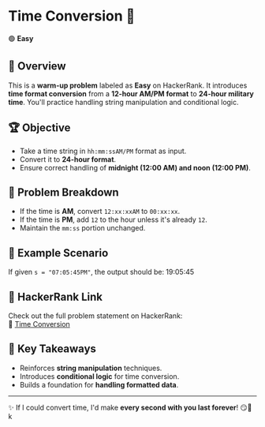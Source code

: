 # Time Conversion 🚀

🟢 **Easy**

## 📌 Overview

This is a **warm-up problem** labeled as **Easy** on HackerRank. It introduces **time format conversion** from a **12-hour AM/PM format** to **24-hour military time**. You'll practice handling string manipulation and conditional logic.

## 🏆 Objective

- Take a time string in `hh:mm:ssAM/PM` format as input.
- Convert it to **24-hour format**.
- Ensure correct handling of **midnight (12:00 AM) and noon (12:00 PM)**.

## 📂 Problem Breakdown

- If the time is **AM**, convert `12:xx:xxAM` to `00:xx:xx`.
- If the time is **PM**, add `12` to the hour unless it's already `12`.
- Maintain the `mm:ss` portion unchanged.

## 📌 Example Scenario

If given `s = "07:05:45PM"`, the output should be:
19:05:45

## 🔗 HackerRank Link

Check out the full problem statement on HackerRank:  
🔗 [Time Conversion](https://www.hackerrank.com/challenges/time-conversion/problem)

## 🎯 Key Takeaways

- Reinforces **string manipulation** techniques.
- Introduces **conditional logic** for time conversion.
- Builds a foundation for **handling formatted data**.

---

✨ If I could convert time, I'd make **every second with you last forever**! 😏💖 k

